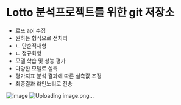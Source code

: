 # Lotto 분석프로젝트를 위한 git 저장소

- 로또 api 수집
- 원하는 형식으로 전처리
- ㄴ 단순적재형
- ㄴ 정규화형
- 모델 학습 및 성능 평가
- 다양한 모델로 실측
- 평가지표 분석 결과에 따른 실측값 조정
- 최종결과 라인노티로 전송

![image](https://github.com/Lucete28/Lotto/assets/97825872/6e9c44a9-5e00-40ee-ba5b-d3194d062e2d)
![Uploading image.png…]()
